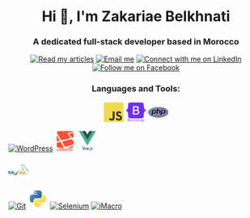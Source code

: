 <h1 align="center">Hi 👋, I'm Zakariae Belkhnati</h1>
<h3 align="center">A dedicated full-stack developer based in Morocco</h3>

<p align="center">
  <a href="https://zakichan.com/"><img src="https://img.shields.io/badge/Read%20my%20articles-📝-brightgreen" alt="Read my articles"></a>
  <a href="mailto:zakariae.belkhnati@gmail.com"><img src="https://img.shields.io/badge/Email%20me-📫-blue" alt="Email me"></a>
  <a href="https://linkedin.com/in/belkhnati-zakariae" target="_blank"><img src="https://img.shields.io/badge/LinkedIn-Connect%20with%20me-0A66C2" alt="Connect with me on LinkedIn"></a>
  <a href="https://www.facebook.com/zaakiichaan" target="_blank"><img src="https://img.shields.io/badge/Facebook-Follow%20me-1877F2" alt="Follow me on Facebook"></a>
</p>

<h3 align="center">Languages and Tools:</h3>
<p align="center">
    <a href="https://developer.mozilla.org/en-US/docs/Web/JavaScript"><img src="https://raw.githubusercontent.com/devicons/devicon/master/icons/javascript/javascript-original.svg" alt="JavaScript" width="40" height="40"></a>
   <a href="https://getbootstrap.com"><img src="https://raw.githubusercontent.com/devicons/devicon/master/icons/bootstrap/bootstrap-plain-wordmark.svg" alt="Bootstrap" width="40" height="40"></a>
  <a href="https://www.php.net"><img src="https://raw.githubusercontent.com/devicons/devicon/master/icons/php/php-original.svg" alt="PHP" width="40" height="40"></a>

   <a href="https://wordpress.org/"><img src="https://s.w.org/style/images/about/WordPress-logotype-wmark.png" alt="WordPress" width="40" height="40"></a>
  <a href="https://laravel.com/"><img src="https://raw.githubusercontent.com/devicons/devicon/master/icons/laravel/laravel-plain-wordmark.svg" alt="Laravel" width="40" height="40"></a>
  <a href="https://vuejs.org/"><img src="https://raw.githubusercontent.com/devicons/devicon/master/icons/vuejs/vuejs-original-wordmark.svg" alt="Vue.js" width="40" height="40"></a>

   <a href="https://www.mysql.com/"><img src="https://raw.githubusercontent.com/devicons/devicon/master/icons/mysql/mysql-original-wordmark.svg" alt="MySQL" width="40" height="40"></a>



  
  <a href="https://git-scm.com/"><img src="https://www.vectorlogo.zone/logos/git-scm/git-scm-icon.svg" alt="Git" width="40" height="40"></a>
  <a href="https://www.python.org"><img src="https://raw.githubusercontent.com/devicons/devicon/master/icons/python/python-original.svg" alt="Python" width="40" height="40"></a>
  <a href="https://www.selenium.dev"><img src="https://raw.githubusercontent.com/detain/svg-logos/780f25886640cef088af994181646db2f6b1a3f8/svg/selenium-logo.svg" alt="Selenium" width="40" height="40"></a>
  <a href="#"><img src="https://upload.wikimedia.org/wikipedia/en/2/24/Imacros.png" alt="iMacro" width="40" height="40"></a>
</p>
